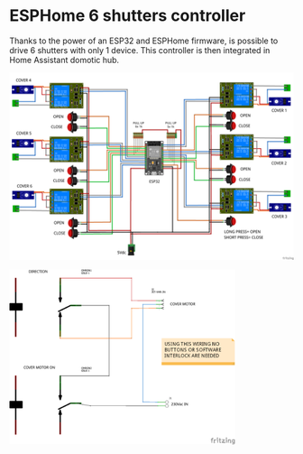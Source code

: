 # ESPHome 6 shutters controller

Thanks to the power of an ESP32 and ESPHome firmware, is possible to drive 6 shutters with only 1 device. This controller is then integrated in Home Assistant domotic hub.

![Schematic](https://github.com/Gio-dot/Six-shutters-ESP32-controller/blob/master/img/ESP32-ESPhome-SHUTTERS_bb.png)




<img src="https://github.com/Gio-dot/Six-shutters-ESP32-controller/blob/master/img/ESP32-ESPhome-shutters%20relays_schem.png" width="400">

